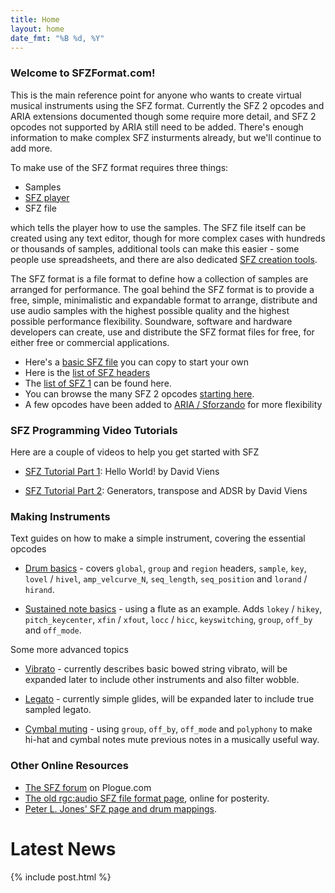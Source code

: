 ```yaml
---
title: Home
layout: home
date_fmt: "%B %d, %Y"
---
```

### Welcome to SFZFormat.com!

This is the main reference point for anyone who wants to create virtual musical
instruments using the SFZ format. Currently the SFZ 2 opcodes and ARIA extensions
documented though some require more detail, and SFZ 2 opcodes not supported by
ARIA still need to be added. There's enough information to make complex SFZ
insturments already, but we'll continue to add more.

To make use of the SFZ format requires three things:

- Samples
- [SFZ player](/software/players)
- SFZ file

which tells the player how to use the samples. The SFZ file itself can be created
using any text editor, though for more complex cases with hundreds or thousands
of samples, additional tools can make this easier - some people use spreadsheets,
and there are also dedicated [SFZ creation tools](/software/tools).

The SFZ format is a file format to define how a collection of samples are
arranged for performance. The goal behind the SFZ format is to provide a free,
simple, minimalistic and expandable format to arrange, distribute and use audio
samples with the highest possible quality and the highest possible performance
flexibility. Soundware, software and hardware developers can create, use and
distribute the SFZ format files for free, for either free or commercial applications. 

- Here's a [basic SFZ file](/tutorials/basic_sfz_file) you can copy to start your own
- Here is the [list of SFZ headers](/headers/)
- The [list of SFZ 1](/opcodes/sfz_1/) can be found here.
- You can browse the many SFZ 2 opcodes [starting here](/opcodes/sfz_2/).
- A few opcodes have been added to [ARIA / Sforzando](/extensions/aria/opcodes/)
    for more flexibility

### SFZ Programming Video Tutorials

Here are a couple of videos to help you get started with SFZ

- [SFZ Tutorial Part 1](https://youtu.be/bTFs524KrGc):
  Hello World! by David Viens

- [SFZ Tutorial Part 2](https://youtu.be/iWIRegt32o0):
  Generators, transpose and ADSR by David Viens

### Making Instruments

Text guides on how to make a simple instrument, covering the essential opcodes

- [Drum basics](/tutorials/drum_basics) - covers `global`, `group` and
  `region` headers, `sample`, `key`, `lovel` / `hivel`, `amp_velcurve_N`,
  `seq_length`, `seq_position` and `lorand` / `hirand`.

- [Sustained note basics](/tutorials/sustained_note_basics) - using a flute
  as an example.
  Adds `lokey` / `hikey`, `pitch_keycenter`, `xfin` / `xfout`, `locc` / `hicc`,
  `keyswitching`, `group`, `off_by` and `off_mode`.

Some more advanced topics

- [Vibrato](/tutorials/vibrato) - currently describes basic bowed string vibrato,
  will be expanded later to include other instruments and also filter wobble.

- [Legato](/tutorials/legato) - currently simple glides, will be expanded later
  to include true sampled legato.

- [Cymbal muting](/tutorials/cymbal_muting) - using `group`, `off_by`, `off_mode`
  and `polyphony` to make hi-hat and cymbal notes mute previous notes
  in a musically useful way.

### Other Online Resources

- [The SFZ forum](https://www.plogue.com/plgfrms/viewforum.php?f=14) on Plogue.com
- [The old rgc:audio SFZ file format page](/legacy), online for posterity.
- [Peter L. Jones' SFZ page and drum mappings](http://www.drealm.info/sfz/).

# Latest News

{% include post.html %}
